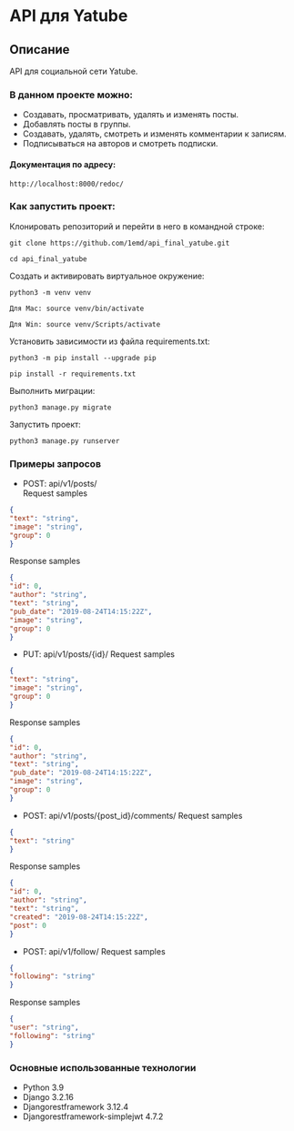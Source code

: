 # API для Yatube

## Описание

API для социальной сети Yatube.

### В данном проекте можно:
* Создавать, просматривать, удалять и изменять посты.
* Добавлять посты в группы.
* Создавать, удалять, смотреть и изменять комментарии к записям.
* Подписываться на авторов и смотреть подписки.

#### Документация по адресу:
```
http://localhost:8000/redoc/
```

### Как запустить проект:

Клонировать репозиторий и перейти в него в командной строке:

```
git clone https://github.com/1emd/api_final_yatube.git 
```

```
cd api_final_yatube
```

Cоздать и активировать виртуальное окружение:

```
python3 -m venv venv
```

```
Для Mac: source venv/bin/activate
```

```
Для Win: source venv/Scripts/activate
```

Установить зависимости из файла requirements.txt:

```
python3 -m pip install --upgrade pip
```

```
pip install -r requirements.txt
```

Выполнить миграции:

```
python3 manage.py migrate
```

Запустить проект:

```
python3 manage.py runserver
```

### Примеры запросов
- POST: api/v1/posts/  
Request samples 
```json
{
"text": "string",
"image": "string",
"group": 0
} 
```
Response samples
```json
{
"id": 0,
"author": "string",
"text": "string",
"pub_date": "2019-08-24T14:15:22Z",
"image": "string",
"group": 0
}
```
- PUT: api/v1/posts/{id}/
Request samples 
```json
{
"text": "string",
"image": "string",
"group": 0
}
```
Response samples
```json
{
"id": 0,
"author": "string",
"text": "string",
"pub_date": "2019-08-24T14:15:22Z",
"image": "string",
"group": 0
}
```
- POST: api/v1/posts/{post_id}/comments/
Request samples
```json
{
"text": "string"
}
```
Response samples
```json
{
"id": 0,
"author": "string",
"text": "string",
"created": "2019-08-24T14:15:22Z",
"post": 0
}
```
- POST: api/v1/follow/
Request samples 
```json
{
"following": "string"
}
```
Response samples
```json
{
"user": "string",
"following": "string"
}
```

### Основные использованные технологии
- Python 3.9
- Django 3.2.16
- Djangorestframework 3.12.4
- Djangorestframework-simplejwt 4.7.2